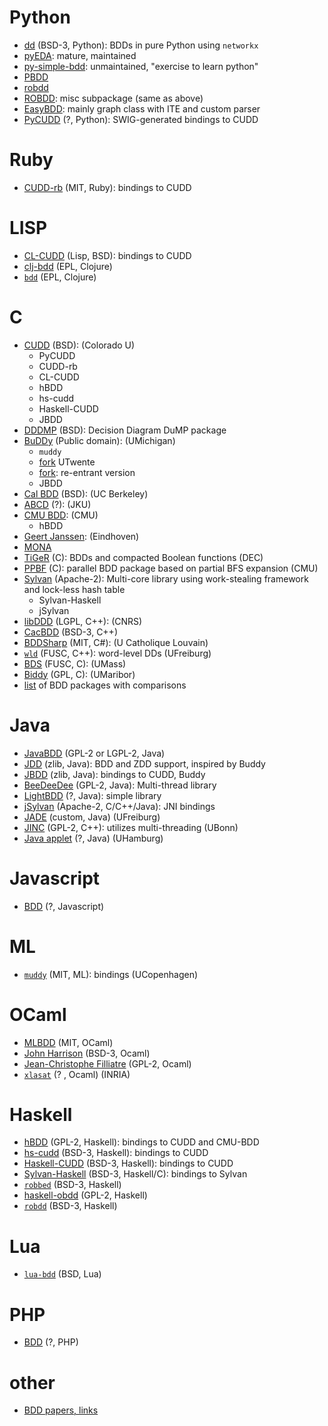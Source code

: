 # Python
- [dd](https://github.com/johnyf/dd) (BSD-3, Python): BDDs in pure Python using `networkx`
- [pyEDA](https://github.com/cjdrake/pyeda/blob/master/pyeda/boolalg/bdd.py): mature, maintained
- [py-simple-bdd](https://code.google.com/p/py-simple-bdd/): unmaintained, "exercise to learn python"
- [PBDD](https://github.com/tyler-utah/PBDD)
- [robdd](https://github.com/ericvoid/robdd)
- [ROBDD](https://github.com/conix-security/springbok/tree/master/ROBDD): misc subpackage (same as above)
- [EasyBDD](https://github.com/utisam/EasyBDD): mainly graph class with ITE and custom parser
- [PyCUDD](http://bears.ece.ucsb.edu/pycudd.html) (?, Python): SWIG-generated bindings to CUDD

# Ruby
- [CUDD-rb](https://github.com/blambeau/cudd-rb) (MIT, Ruby): bindings to CUDD

# LISP
- [CL-CUDD](https://github.com/Neronus/CL-CUDD) (Lisp, BSD): bindings to CUDD
- [clj-bdd](https://github.com/dcreager/clj-bdd) (EPL, Clojure)
- [`bdd`](https://github.com/rhinocratic/bdd) (EPL, Clojure)

# C
- [CUDD](http://vlsi.colorado.edu/~fabio/CUDD/) (BSD): (Colorado U)
	- PyCUDD
	- CUDD-rb
	- CL-CUDD
	- hBDD
	- hs-cudd
	- Haskell-CUDD
	- JBDD
- [DDDMP](http://fmgroup.polito.it/quer/research/tool/tool.htm) (BSD): Decision Diagram DuMP package
- [BuDDy](https://sourceforge.net/projects/buddy/) (Public domain): (UMichigan)
	- `muddy`
	- [fork](https://github.com/utwente-fmt/buddy) UTwente
	- [fork](https://github.com/jjgreen/rebuddy): re-entrant version
	- JBDD
- [Cal BDD](http://embedded.eecs.berkeley.edu/Research/cal_bdd/) (BSD): (UC Berkeley)
- [ABCD](http://fmv.jku.at/abcd/) (?): (JKU)
- [CMU BDD](http://www.cs.cmu.edu/afs/cs/project/modck/pub/www/bdd.html): (CMU)
	- hBDD
- [Geert Janssen](ftp://ftp.ics.ele.tue.nl/pub/users/geert/): (Eindhoven)
- [MONA](http://bdd.hpi.uni-potsdam.de/mona.html)
- [TiGeR](http://www.cs.cmu.edu/~bwolen/fmcad98/packages/tiger/tgrlib/refman.html) (C): BDDs and compacted Boolean functions (DEC)
- [PPBF](http://www.cs.cmu.edu/~bwolen/software/) (C): parallel BDD package based on partial BFS expansion (CMU)
- [Sylvan](https://github.com/trolando/sylvan) (Apache-2): Multi-core library using work-stealing framework and lock-less hash table
	- Sylvan-Haskell
	- jSylvan
- [libDDD](http://move.lip6.fr/software/DDD/) (LGPL, C++): (CNRS)
- [CacBDD](http://www.kailesu.net/CacBDD/) (BSD-3, C++)
- [BDDSharp](https://github.com/ancailliau/BDDSharp) (MIT, C\#): (U Catholique Louvain)
- [`wld`](http://ira.informatik.uni-freiburg.de/software/wld/) (FUSC, C++): word-level DDs (UFreiburg)
- [BDS](http://www.ecs.umass.edu/ece/labs/vlsicad/bds/bds.html) (FUSC, C): (UMass)
- [Biddy](http://biddy.meolic.com/) (GPL, C): (UMaribor)
- [list](http://bdd.hpi.uni-potsdam.de/packages.html) of BDD packages with comparisons

# Java
- [JavaBDD](http://javabdd.sourceforge.net/) (GPL-2 or LGPL-2, Java)
- [JDD](http://javaddlib.sourceforge.net/jdd/) (zlib, Java): BDD and ZDD support, inspired by Buddy
- [JBDD](http://javaddlib.sourceforge.net/jbdd/) (zlib, Java): bindings to CUDD, Buddy
- [BeeDeeDee](https://github.com/JuliaSoft/BeeDeeDee) (GPL-2, Java): Multi-thread library
- [LightBDD](https://github.com/SigmaX/LightBDD) (?, Java): simple library
- [jSylvan](https://github.com/utwente-fmt/jsylvan) (Apache-2, C/C++/Java): JNI bindings
- [JADE](http://www.informatik.uni-bremen.de/agra/eng/jade.php) (custom, Java) (UFreiburg)
- [JINC](http://jossowski.de/projects/jinc/jinc.html) (GPL-2, C++): utilizes multi-threading (UBonn)
- [Java applet](http://tams-www.informatik.uni-hamburg.de/applets/java-bdd/bdd-applet.html) (?, Java) (UHamburg)

# Javascript
- [BDD](http://fooo.fr/~vjeux/epita/bdd/) (?, Javascript)

# ML
- [`muddy`](https://github.com/kfl/muddy) (MIT, ML): bindings (UCopenhagen)

# OCaml
- [MLBDD](https://github.com/arlencox/mlbdd) (MIT, OCaml)
- [John Harrison](http://www.cl.cam.ac.uk/~jrh13/atp/OCaml/bdd.ml) (BSD-3, Ocaml)
- [Jean-Christophe Filliatre](https://www.lri.fr/~filliatr/ftp/ocaml/bdd/) (GPL-2, Ocaml)
- [`xlasat`](https://gforge.inria.fr/scm/viewvc.php/attic/xlsat/?root=sodiac) (? , Ocaml) (INRIA)

# Haskell
- [hBDD](https://github.com/peteg/hBDD) (GPL-2, Haskell): bindings to CUDD and CMU-BDD
- [hs-cudd](https://github.com/bradlarsen/hs-cudd) (BSD-3, Haskell): bindings to CUDD
- [Haskell-CUDD](https://github.com/adamwalker/haskell_cudd) (BSD-3, Haskell): bindings to CUDD
- [Sylvan-Haskell](https://github.com/adamwalker/sylvan-haskell) (BSD-3, Haskell/C): bindings to Sylvan
- [`robbed`](https://github.com/travitch/robbed) (BSD-3, Haskell)
- [haskell-obdd](https://github.com/jwaldmann/haskell-obdd) (GPL-2, Haskell)
- [`robdd`](https://github.com/slava-sh/robdd) (BSD-3, Haskell)

# Lua
- [`lua-bdd`](https://github.com/silentbicycle/lua-bdd) (BSD, Lua)

# PHP
- [BDD](https://github.com/andreaswolf/BinaryDecisionDiagrams) (?, PHP)

# other
- [BDD papers, links](http://web.cecs.pdx.edu/~alanmi/research/dd/bddLinks.htm#BDDPackages)
